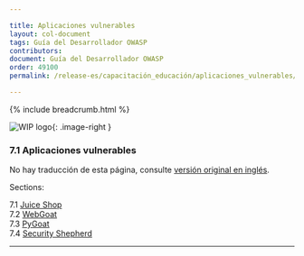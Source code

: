 ```yaml
---

title: Aplicaciones vulnerables
layout: col-document
tags: Guía del Desarrollador OWASP
contributors:
document: Guía del Desarrollador OWASP
order: 49100
permalink: /release-es/capacitación_educación/aplicaciones_vulnerables/

---
```


{% include breadcrumb.html %}

<style type="text/css">
.image-right {
  height: 180px;
  display: block;
  margin-left: auto;
  margin-right: auto;
  float: right;
}
</style>

![WIP logo](../../../assets/images/dg_wip.png "Trabajo en curso"){: .image-right }

### 7.1 Aplicaciones vulnerables

No hay traducción de esta página, consulte [versión original en inglés][release0910].

Sections:  

7.1 [Juice Shop](01-juice-shop.md)  
7.2 [WebGoat](02-webgoat.md)  
7.3 [PyGoat](03-pygoat.md)  
7.4 [Security Shepherd](04-security-shepherd.md)  

----

[release0910]: https://github.com/OWASP/www-project-developer-guide/blob/main/release/09-training-education/01-vulnerable-apps/toc.md
